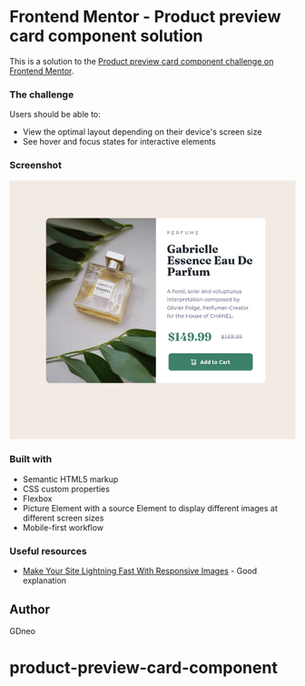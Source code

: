 # Frontend Mentor - Product preview card component solution

This is a solution to the [Product preview card component challenge on Frontend Mentor](https://www.frontendmentor.io/challenges/product-preview-card-component-GO7UmttRfa). 


### The challenge

Users should be able to:

- View the optimal layout depending on their device's screen size
- See hover and focus states for interactive elements

### Screenshot

![](./screenshot.png)


### Built with

- Semantic HTML5 markup
- CSS custom properties
- Flexbox
- Picture Element with a source Element to display different images at different screen sizes
- Mobile-first workflow


### Useful resources

- [Make Your Site Lightning Fast With Responsive Images](https://www.youtube.com/watch?v=fp9eVtkQ4EA) - Good explanation

## Author

GDneo

# product-preview-card-component
